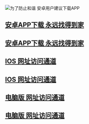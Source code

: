 ![为了防止和谐 安卓用户建议下载APP](https://pic.baidu.com.baidu-taobao-av.com/xinpic/20190316/20190316192635_84377.png)
## [安卓APP下载 永远找得到家](https://bb55.tv/youku.com/m.baidu.com/guaziapp.apk)
## [安卓APP下载 永远找得到家](https://bb55.tv/youku.com/m.baidu.com/guaziapp.apk)
## [IOS 网址访问通道](https://99.taobao.com.www-taobao-com.com)
## [IOS 网址访问通道](https://99.taobao.com.www-taobao-com.com)
## [电脑版 网址访问通道](https://99.taobao.com.www-taobao-com.com)
## [电脑版 网址访问通道](https://99.taobao.com.www-taobao-com.com)